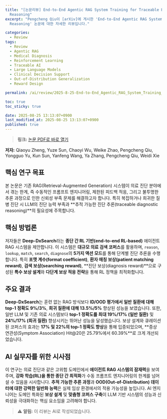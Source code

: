 ```yaml
---
title: "[논문리뷰] End-to-End Agentic RAG System Training for Traceable Diagnostic
  Reasoning"
excerpt: "Pengcheng Qiu이 [arXiv]에 게시한 'End-to-End Agentic RAG System Training for Traceable Diagnostic
  Reasoning' 논문에 대한 자세한 리뷰입니다."

categories:
  - Review
tags:
  - Review
  - Agentic RAG
  - Medical Diagnosis
  - Reinforcement Learning
  - Traceable AI
  - Large Language Models
  - Clinical Decision Support
  - Out-of-Distribution Generalization
  - Reward Design

permalink: /ai/review/2025-8-25-End-to-End_Agentic_RAG_System_Training_for_Traceable_Diagnostic_Reasoning/

toc: true
toc_sticky: true

date: 2025-08-25 13:13:07+0900
last_modified_at: 2025-08-25 13:13:07+0900
published: true
---
```

> **링크:** [논문 PDF로 바로 열기](https://arxiv.org/abs/2508.15746)

**저자:** Qiaoyu Zheng, Yuze Sun, Chaoyi Wu, Weike Zhao, Pengcheng Qiu, Yongguo Yu, Kun Sun, Yanfeng Wang, Ya Zhang, Pengcheng Qiu, Weidi Xie



## 핵심 연구 목표
본 논문은 기존 RAG(Retrieval-Augmented Generation) 시스템이 의료 진단 분야에서 겪는 한계, 즉 수동적인 프롬프트 엔지니어링, 제한된 피드백 적응, 그리고 불투명한 추론 과정으로 인한 신뢰성 부족 문제를 해결하고자 합니다. 특히 복잡하거나 희귀한 질병 진단 시 LLM의 진단 능력 부족과 **추적 가능한 진단 추론(traceable diagnostic reasoning)**의 필요성에 주목합니다.

## 핵심 방법론
저자들은 **Deep-DxSearch**라는 **종단 간 RL 기반(end-to-end RL-based)** 에이전트 RAG 시스템을 제안합니다. 이 시스템은 **대규모 의료 검색 코퍼스**를 활용하며, `reason`, `lookup`, `match`, `search`, `diagnose`의 **5가지 액션 모드**를 통해 단계별 진단 추론을 수행합니다. 특히 **포맷 계수(format coefficient)**, **환자 매칭 보상(patient matching reward)**, **검색 보상(searching reward)**, **진단 보상(diagnosis reward)**으로 구성된 **특수 보상 설계**와 **다단계 보상 적응 전략**을 통해 RL 정책을 최적화합니다.

## 주요 결과
**Deep-DxSearch**는 훈련 없는 RAG 방식보다 **ID/OOD 평가에서 일반 질환에 대해 top-1 정확도 9%/3%**, **희귀 질환에 대해 13.5%/5%** 향상된 성능을 보였습니다. 또한, 일반 LLM 및 기존 의료 시스템보다 **top-1 정확도를 최대 19%/17% (일반 질환)** 및 **24%/17% (희귀 질환)** 향상시키는 뛰어난 성능을 달성했습니다. 보상 설계와 큐레이션된 코퍼스의 효과는 **17% 및 22%의 top-1 정확도 향상**을 통해 입증되었으며, **증상 연관성(Symptom Association) Hit@20은 25.79%에서 60.39%**로 크게 개선되었습니다.

## AI 실무자를 위한 시사점
이 연구는 의료 진단과 같은 고위험 도메인에서 **에이전트 RAG 시스템의 잠재력**을 보여주며, **강화 학습(RL)을 통한 종단 간 최적화**가 수동 프롬프트 엔지니어링의 한계를 넘어설 수 있음을 시사합니다. **추적 가능한 추론 과정**과 **OOD(Out-of-Distribution) 데이터에 대한 강력한 일반화 능력**은 실제 임상 환경에서의 적용 가능성을 높입니다. AI 엔지니어는 도메인 특화된 **보상 설계** 및 **맞춤형 코퍼스 구축**이 LLM 기반 시스템의 성능과 신뢰성을 극대화하는 핵심 요소임을 고려해야 합니다.

> ⚠️ **알림:** 이 리뷰는 AI로 작성되었습니다.